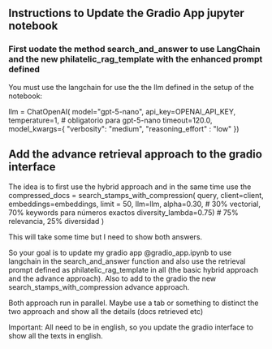 ## Instructions to Update the Gradio App jupyter notebook

### First uodate the method search_and_answer to use LangChain and the new philatelic_rag_template with the enhanced prompt defined 
You must use the langchain for use the the llm defined in the setup of the notebook: 

llm = ChatOpenAI(
            model="gpt-5-nano", 
            api_key=OPENAI_API_KEY, 
            temperature=1,  # obligatorio para gpt-5-nano
            timeout=120.0,
            model_kwargs={
                "verbosity": "medium",
                "reasoning_effort" : "low"
            })


## Add the advance retrieval approach to the gradio interface
The idea is to first use the hybrid approach and in the same time use the compressed_docs = search_stamps_with_compression(
     query,
     client=client, 
     embeddings=embeddings, 
     limit = 50,
     llm=llm,
     alpha=0.30,  # 30% vectorial, 70% keywords para números exactos
     diversity_lambda=0.75)  # 75% relevancia, 25% diversidad ) 

This will take some time but I need to show both answers.

So your goal is to update my gradio app @gradio_app.ipynb to use langchain in the search_and_answer function and also use the retrieval prompt defined as philatelic_rag_template in all (the basic hybrid approach and the advance approach). Also to add to the gradio the new search_stamps_with_compression advance approach.

Both approach run in parallel. Maybe use a tab or something to distinct the two approach and show all the details (docs retrieved etc)

Important: All need to be in english, so you update the gradio interface to show all the texts in english.